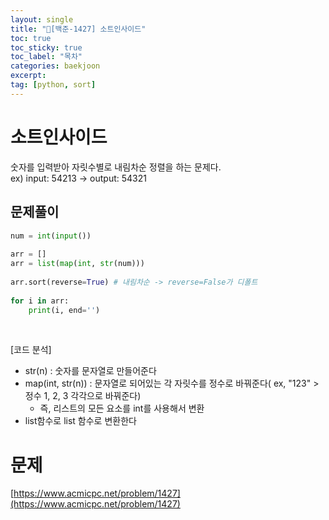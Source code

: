 ```yaml
---
layout: single
title: "📘[백준-1427] 소트인사이드"
toc: true
toc_sticky: true
toc_label: "목차"
categories: baekjoon
excerpt: 
tag: [python, sort]
---
```


# 소트인사이드
숫자를 입력받아 자릿수별로 내림차순 정렬을 하는 문제다.  
ex) input: 54213 -> output: 54321  

## 문제풀이
```python
num = int(input())
 
arr = []
arr = list(map(int, str(num)))
    
arr.sort(reverse=True) # 내림차순 -> reverse=False가 디폴트
 
for i in arr:
    print(i, end='')
```  
<br>

[코드 분석]  
- str(n) : 숫자를 문자열로 만들어준다 
- map(int, str(n)) : 문자열로 되어있는 각 자릿수를 정수로 바꿔준다( ex, "123" > 정수 1, 2, 3 각각으로 바꿔준다)
  - 즉, 리스트의 모든 요소를 int를 사용해서 변환
- list함수로 list 함수로 변환한다 

# 문제
[https://www.acmicpc.net/problem/1427](https://www.acmicpc.net/problem/1427)
